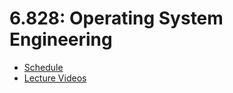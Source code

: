 # 6.828: Operating System Engineering

- [Schedule](https://pdos.csail.mit.edu/6.828/2014/schedule.html)
- [Lecture Videos](https://www.youtube.com/playlist?list=PLfciLKR3SgqNJKKIKUliWoNBBH1VHL3AP)

